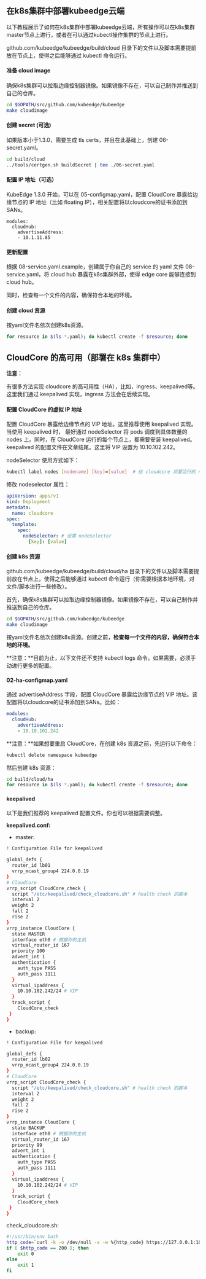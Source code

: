 

## 在k8s集群中部署kubeedge云端

以下教程展示了如何在k8s集群中部署kubeedge云端，所有操作可以在k8s集群master节点上进行，或者在可以通过kubectl操作集群的节点上进行。

github.com/kubeedge/kubeedge/build/cloud 目录下的文件以及脚本需要提前放在节点上，使得之后能够通过 kubectl 命令运行。

#### 准备 cloud image

确保k8s集群可以拉取边缘控制器镜像。如果镜像不存在，可以自己制作并推送到自己的仓库。

```bash
cd $GOPATH/src/github.com/kubeedge/kubeedge
make cloudimage
```



#### 创建 secret (可选)

如果版本小于1.3.0，需要生成 tls certs，并且在此基础上，创建 06-secret.yaml。

```bash
cd build/cloud
../tools/certgen.sh buildSecret | tee ./06-secret.yaml
```



#### 配置 IP 地址（可选）

KubeEdge 1.3.0 开始，可以在 05-configmap.yaml，配置 CloudCore 暴露给边缘节点的 IP 地址（比如 floating IP），相关配置将以cloudcore的证书添加到SANs。

```
modules:
  cloudHub:
    advertiseAddress:
    - 10.1.11.85
```



#### 更新配置

根据 08-service.yaml.example，创建属于你自己的 service 的 yaml 文件 08-service.yaml，将 cloud hub 暴露在k8s集群外部，使得 edge core 能够连接到 cloud hub。

同时，检查每一个文件的内容，确保符合本地的环境。



#### 创建 cloud 资源

按yaml文件名依次创建k8s资源。

```bash
for resource in $(ls *.yaml); do kubectl create -f $resource; done
```











## CloudCore 的高可用（部署在 k8s 集群中）

**注意：**

有很多方法实现 cloudcore 的高可用性（HA），比如，ingress、keepalived等。这里我们通过 keepalived 实现，ingress 方法会在后续实现。

#### 配置 CloudCore 的虚拟 IP 地址

配置 CloudCore 暴露给边缘节点的 VIP 地址。这里推荐使用 keepalived 实现。当使用 keepalived 时， 最好通过 nodeSelector 将 pods 调度到具体数量的 nodes 上。同时，在 CloudCore 运行的每个节点上，都需要安装 keepalived。keepalived 的配置文件在文章结尾。这里将 VIP 设置为 10.10.102.242。

nodeSelector 使用方式如下：

```bash
kubectl label nodes [nodename] [key]=[value]  # 给 cloudcore 将要运行的 node，打上标签
```

修改 nodeselector 属性：

```yaml
apiVersion: apps/v1
kind: Deployment
metadata:
  name: cloudcore
spec:
  template:
    spec:
      nodeSelector: # 设置 nodeSelector
        [key]: [value]
```



#### 创建 k8s 资源

github.com/kubeedge/kubeedge/build/cloud/ha 目录下的文件以及脚本需要提前放在节点上，使得之后能够通过 kubectl 命令运行（你需要根据本地环境，对文件/脚本进行一些修改）。

首先，确保k8s集群可以拉取边缘控制器镜像。如果镜像不存在，可以自己制作并推送到自己的仓库。

```bash
cd $GOPATH/src/github.com/kubeedge/kubeedge
make cloudimage
```

按yaml文件名依次创建k8s资源。创建之前，**检查每一个文件的内容，确保符合本地的环境。**

**注意：**目前为止，以下文件还不支持 kubectl logs 命令。如果需要，必须手动进行更多的配置。



#### 02-ha-configmap.yaml

通过 advertiseAddress 字段，配置 CloudCore 暴露给边缘节点的 VIP 地址。该配置将以cloudcore的证书添加到SANs。比如：

```yaml
modules:
  cloudHub:
    advertiseAddress:
    - 10.10.102.242
```

**注意：**如果想要重启 CloudCore，在创建 k8s 资源之前，先运行以下命令：

```bash
kubectl delete namespace kubeedge
```

然后创建 k8s 资源：

```bash
cd build/cloud/ha
for resource in $(ls *.yaml); do kubectl create -f $resource; done
```



#### keepalived

以下是我们推荐的 keepalived 配置文件。你也可以根据需要调整。

**keepalived.conf:**

- master:

```bash
! Configuration File for keepalived

global_defs {
  router_id lb01
  vrrp_mcast_group4 224.0.0.19
}
# CloudCore
vrrp_script CloudCore_check {
  script "/etc/keepalived/check_cloudcore.sh" # health check 的脚本
  interval 2
  weight 2
  fall 2
  rise 2
}
vrrp_instance CloudCore {
  state MASTER
  interface eth0 # 根据你的主机
  virtual_router_id 167
  priority 100
  advert_int 1
  authentication {
    auth_type PASS
    auth_pass 1111
  }
  virtual_ipaddress {
    10.10.102.242/24 # VIP
  }
  track_script {
    CloudCore_check
 }
}
```

- backup:

```bash
! Configuration File for keepalived

global_defs {
  router_id lb02
  vrrp_mcast_group4 224.0.0.19
}
# CloudCore
vrrp_script CloudCore_check {
  script "/etc/keepalived/check_cloudcore.sh" # health check 的脚本
  interval 2
  weight 2
  fall 2
  rise 2
}
vrrp_instance CloudCore {
  state BACKUP
  interface eth0 # 根据你的主机
  virtual_router_id 167
  priority 99
  advert_int 1
  authentication {
    auth_type PASS
    auth_pass 1111
  }
  virtual_ipaddress {
    10.10.102.242/24 # VIP
  }
  track_script {
    CloudCore_check
 }
}
```

check_cloudcore.sh:

```bash
#!/usr/bin/env bash
http_code=`curl -k -o /dev/null -s -w %{http_code} https://127.0.0.1:10002/readyz`
if [ $http_code == 200 ]; then
    exit 0
else
    exit 1
fi
```

